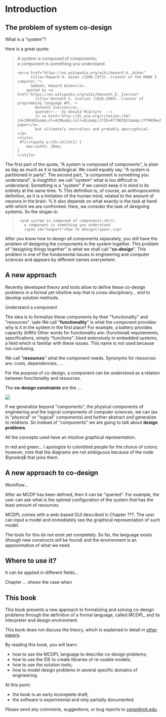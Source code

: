 # Introduction

## The problem of system co-design

<!--
<style>
    #fig\:Intro {
        display: block; float: right;
        background-color: grey;
        margin-left: 2em;
    }
    #fig\:Intro span {
        display: block;
        height: 8em; width: 10em; background-color: lightgrey;
    }
</style>

<div figure-id='fig:Intro' figure-caption="This is an initial image">
    <span style=''>
    content
    </span>
</div> -->

What is a "system"?

Here is a great quote:

<blockquote id="firstquote">
    <p>A system is composed of components;<br/>
      a component is something you understand.</p>

    <p><a href="https://en.wikipedia.org/wiki/Howard_H._Aiken"
          title="Howard H. Aiken (1900-1973). Creator of the MARK I computer.">
          &mdash; Howard Aiken</a>,
        quoted by <a href="https://en.wikipedia.org/wiki/Kenneth_E._Iverson"
            title='Kenneth E. Iverson (1920-2004). Creator of programming language APL.'>
            Kenneth Iverson</a>,
            quoted<!--  by Donald McIntyre  -->
            in <a href='http://dl.acm.org/citation.cfm?id=206985&amp;dl=ACM&amp;coll=DL&amp;CFID=877903021&amp;CFTOKEN=25689369'>this paper</a>,
            but ultimately sourceless and probably apocryphical.
    </p>
    <style>
     #firstquote p:nth-child(2) {
        max-width: 20em;
    }
    </style>

</blockquote>


The first part of the quote, "A system is composed of components", is plain
as day as much as it is tautological. We could equally say: "A system is partitioned in parts". The second part, "a component is something you understand", is insightful: we call "system" what is too difficult to understand. Something is a "system" if we cannot keep it in mind in its entirety at the same time.
%
This definition is, of course, an anthropocentric definition, as it is a
limitation of the human mind, related to the amount of neurons in the brain.
%
It also depends on what exactly is the task at hand with which we are confronted. Here, we consider the task of *designing* systems. So the slogan is:

<blockquote id='secondquote'>
    <!-- <p>A system is composed of components;<br/>
     a component is something <u>you can design</u>;<br/>
     <u>co-design</u> is designing them all together.</p> -->

     <p>A system is composed of components;<br/>
       a component is something you understand
       <span id="newpart">how to design</span>.</p>
</blockquote>

<style>
#newpart {
    color: purple;
}
</style>


After you know how to design all components separately, you still have the problem of designing the components in the system together. This problem of "designing things together" is what we shall call "**co-design**". This problem is one of the fundamental issues in engineering and computer sciences
and appears by different names everywhere.



## A new approach

Recently developed theory and tools allow to define these co-design problems
in a formal yet intuitive way that is cross-disciplinary... and to develop solution methods.


Understand a component

The idea is to formalize these components by their "functionality" and "resources".
\ade
We call "**<f>functionality</f>**" is what the component provides: why is it in the system in
the first place? For example, a battery provides capacity (kWh)
  Other words for functionality are: <f>(functional) requirements</f>, <f>specifications</f>,
  simply <f>&ldquo;functions&rdquo;</f>.
  <footnote>Used extensively in embedded systems,
  a field which is familiar with these issues. This name is not used because too confusing.</footnote>

We call "**<r>resources</r>**" what the component needs.
  Synonyms for resources are: <r>costs</r>, <r>dependencies</r>, ...

For the purpose of co-design, a component can be understood as
a relation between functionality and resources.

The **co-design constraints** are the ...

<img class='art' latex-options='scale=0.33' src="gmcdp_setup.pdf" />


If we generalize beyond
"components", the physical components of engineering and the
logical components of computer sciences, we can
(as in "physical" or "logical" components) and further
abstract and generalize to *relations*. So instead of "components"
we are going to talk about **design problems**.

All the concepts used have an intuitive graphical representation.

In red and green... <footnote>I apologize to colorblind people
for the choice of colors; however, note that the diagrams are not ambiguous
because of the node $\posleq$ that joins them.</footnote>


## A new approach to co-design

Workflow...


After an MCDP has been defined, then it can be "queried". For
example, the user can ask what is the optimal configuration of the
system that has the least amount of resources.


MCDPL comes with a web-based GUI described in <ref>Chapter ???</ref>. The user can input a model and immediately see the graphical representation of such model.


The tools for this do not exist yet completely.
So far, the language exists (though new constructs will be found)
and the environment is an approximation of what we need.


## Where to use it?

It can be applied in different fields...

Chapter ... shows the case when



## This book

This book presents a new approach to formalizing and solving co-design problems
through the definition of a formal language, called MCDPL, and its interpreter
and design environment.

This book does not discuss the theory, which is explained in detail in [other papers].

[other papers]: #papers

By reading this book, you will learn:

* how to use the MCDPL language to describe co-design problems;
* how to use the IDE to create libraries of re-usable models;
* how to use the solution tools;
* how to model design problems in several specific domains of engineering.



At this point:
* the book is an early incomplete draft;
* the software is experimental and only partially documented.

Please send any comments, suggestions, or bug reports to <a href="mailto:censi@mit.edu">censi@mit.edu</a>.
